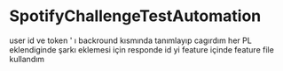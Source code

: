 # SpotifyChallengeTestAutomation
user id ve token ' ı backround kısmında tanımlayıp cagırdım
her PL eklendiginde şarkı eklemesi için responde id yi feature içinde feature file kullandım
